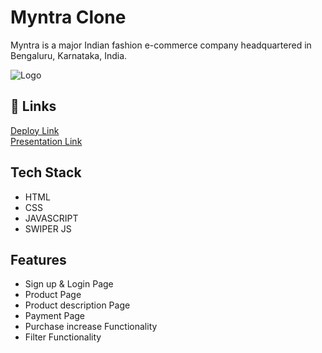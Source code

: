 
# Myntra Clone

Myntra is a major Indian fashion e-commerce company headquartered in Bengaluru, Karnataka, India.


![Logo](https://assets.myntassets.com/f_webp,w_980,c_limit,fl_progressive,dpr_2.0/assets/images/2023/10/31/8b41f2e0-c64c-4a13-ad40-96462a814fcb1698764085531-Desktop-banner--2-.jpg)


## 🔗 Links



[Deploy Link](https://construct-week-myntra-clone.netlify.app/)
<br>
[Presentation Link](https://drive.google.com/file/d/1vFzE7WkoRBidnPSmbJ1cATqWxnz56mA-/view?usp=drive_link)

## Tech Stack






- HTML
- CSS
- JAVASCRIPT
- SWIPER JS

## Features

- Sign up & Login Page
- Product Page
- Product description Page
- Payment Page
- Purchase increase Functionality
- Filter Functionality
